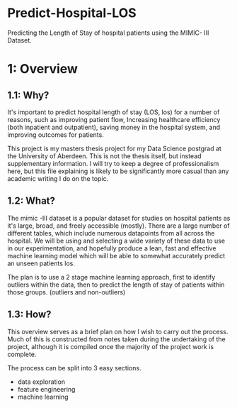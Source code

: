 # Predict-Hospital-LOS
Predicting the Length of Stay of hospital patients using the MIMIC- III Dataset.

# 1: Overview
## 1.1: Why?

It's important to predict hospital length of stay (LOS, los) for a number of reasons, such as improving patient flow, Increasing healthcare efficiency (both inpatient and outpatient), saving money in the hospital system, and improving outcomes for patients.

This project is my masters thesis project for my Data Science postgrad at the University of Aberdeen. This is not the thesis itself, but instead supplementary information. I will try to keep a degree of professionalism here, but this file explaining is likely to be significantly more casual than any academic writing I do on the topic.

## 1.2: What?

The mimic -III dataset is a popular dataset for studies on hospital patients as it's large, broad, and freely accessible (mostly). There are a large number of different tables, which include numerous datapoints from all across the hospital. We will be using and selecting a wide variety of these data to use in our experimentation,
and hopefully produce a lean, fast and effective machine learning model which will be able to somewhat accurately predict an  unseen patients los.

The plan is to use a 2 stage machine learning approach, first to identify outliers within the data, then to predict the length of stay of patients within those groups. (outliers and non-outliers)

## 1.3: How?

This overview serves as a brief plan on how I wish to carry out the process. Much of this is constructed from notes taken during the undertaking of the project, although it is compiled once the majority of the project work is complete. 

The process can be split into 3 easy sections. 
- data exploration
- feature engineering
- machine learning